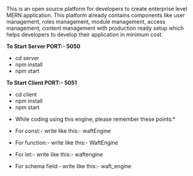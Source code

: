 This is an open source platform for developers to create enterprise level MERN application. This platform already contains components like user management, roles management, module management, access management, content management with production ready setup which helps developers to develop their application in minimum cost.

**To Start Server PORT:- 5050**

- cd server
- npm install
- npm start

**To Start Client PORT:- 5051**

- cd client
- npm install
- npm start

<!-- /********************************************************* -->

- While coding using this engine, please remember these points:\*

* For const:- write like this:- waftEngine
* For function:- write like this:- WaftEngine
* For let:- write like this:- waftengine
* For schema field:- write like this:- waft_engine

  <!-- **********************************************************/ -->
